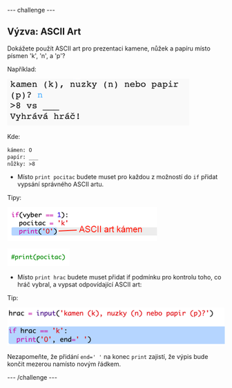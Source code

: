 \--- challenge \---

## Výzva: ASCII Art

Dokážete použít ASCII art pro prezentaci kamene, nůžek a papíru místo písmen 'k', 'n', a 'p'?

Například:

![screenshot](images/rps-ascii-challenge.png)

Kde:

    kámen: O
    papír: ___
    nůžky: >8
    

+ Místo `print pocitac` budete muset pro každou z možností do `if` přidat vypsání správného ASCII artu. 

Tipy:

![screenshot](images/rps-ascii-rock.png)

![screenshot](images/rps-comment-computer.png)

+ Místo `print hrac` budete muset přidat if podmínku pro kontrolu toho, co hráč vybral, a vypsat odpovídající ASCII art:

Tip:

![screenshot](images/rps-player-ascii.png)

Nezapomeňte, že přidání `end=' '` na konec `print` zajistí, že výpis bude končit mezerou namísto novým řádkem.

\--- /challenge \---